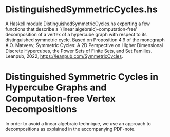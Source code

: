 # DistinguishedSymmetricCycles.hs

A Haskell module DistinguishedSymmetricCycles.hs exporting a few
functions that describe a `(linear algebraic)-computation-free' decomposition
of a vertex of a hypercube graph with respect to its distinguished symmetric cycle. 
Based on Proposition 4.9 of the monograph A.O. Matveev, Symmetric Cycles: 
A 2D Perspective on Higher Dimensional Discrete Hypercubes, the Power Sets
of Finite Sets, and Set Families. Leanpub, 2022, https://leanpub.com/SymmetricCycles.

# Distinguished Symmetric Cycles in Hypercube Graphs and Computation-free Vertex Decompositions

In order to avoid a linear algebraic technique, we use an approach to decompositions as explained in 
the accompanying PDF-note.
